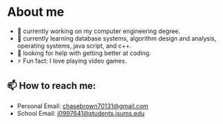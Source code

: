 # About me




- 🔭 currently working on my computer engineering degree.
- 🌱 currently learning database systems, algorithm design and analysis, operating systems, java script, and c++.
- 🤔 looking for help with getting better at coding.
- ⚡ Fun fact: I love playing video games.
 ## 📫 How to reach me:

  - Personal Email: chasebrown70131@gmail.com
  - School Email: j0997641@students.jsums.edu


